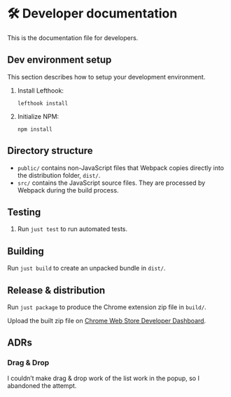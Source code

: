 # 🛠️ Developer documentation

This is the documentation file for developers.

## Dev environment setup

This section describes how to setup your development environment.

1. Install Lefthook:

    ```shell
    lefthook install
    ```

1. Initialize NPM:

    ```shell
    npm install
    ```

## Directory structure

- `public/` contains non-JavaScript files that Webpack copies directly into the
  distribution folder, `dist/`.
- `src/` contains the JavaScript source files. They are processed by Webpack
  during the build process.

## Testing

1. Run `just test` to run automated tests.

## Building

Run `just build` to create an unpacked bundle in `dist/`.

## Release & distribution

Run `just package` to produce the Chrome extension zip file in `build/`.

Upload the built zip file on
[Chrome Web Store Developer Dashboard](https://chrome.google.com/webstore/devconsole).

## ADRs

### Drag & Drop

I couldn’t make drag & drop work of the list work in the popup, so I abandoned
the attempt.
